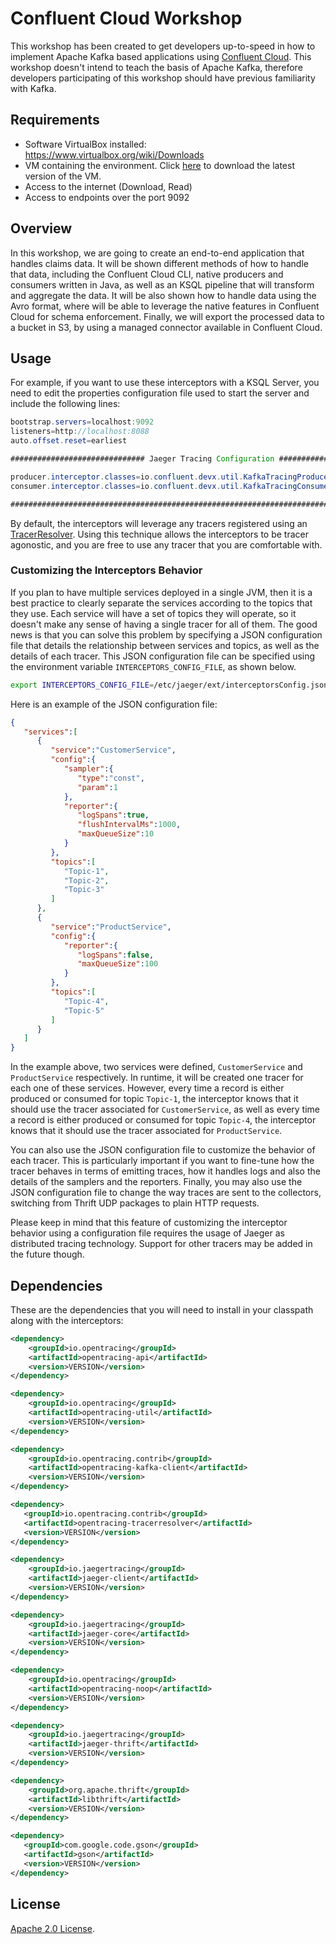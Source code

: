 # Confluent Cloud Workshop
This workshop has been created to get developers up-to-speed in how to implement Apache Kafka based applications using [Confluent Cloud](https://www.confluent.io/confluent-cloud). This workshop doesn't intend to teach the basis of Apache Kafka, therefore developers participating of this workshop should have previous familiarity with Kafka.

## Requirements

- Software VirtualBox installed: https://www.virtualbox.org/wiki/Downloads
- VM containing the environment. Click [here](https://riferrei-sharing.s3-accelerate.amazonaws.com/confluent-workshop.zip) to download the latest version of the VM.
- Access to the internet (Download, Read)
- Access to endpoints over the port 9092

## Overview

In this workshop, we are going to create an end-to-end application that handles claims data. It will be shown different methods of how to handle that data, including the Confluent Cloud CLI, native producers and consumers written in Java, as well as an KSQL pipeline that will transform and aggregate the data. It will be also shown how to handle data using the Avro format, where will be able to leverage the native features in Confluent Cloud for schema enforcement. Finally, we will export the processed data to a bucket in S3, by using a managed connector available in Confluent Cloud.

## Usage

For example, if you want to use these interceptors with a KSQL Server, you need to edit the properties configuration file used to start the server and include the following lines:

```java
bootstrap.servers=localhost:9092
listeners=http://localhost:8088
auto.offset.reset=earliest

############################## Jaeger Tracing Configuration ################################

producer.interceptor.classes=io.confluent.devx.util.KafkaTracingProducerInterceptor
consumer.interceptor.classes=io.confluent.devx.util.KafkaTracingConsumerInterceptor

############################################################################################
```

By default, the interceptors will leverage any tracers registered using an [TracerResolver](https://github.com/opentracing-contrib/java-tracerresolver). Using this technique allows the interceptors to be tracer agonostic, and you are free to use any tracer that you are comfortable with.

### Customizing the Interceptors Behavior

If you plan to have multiple services deployed in a single JVM, then it is a best practice to clearly separate the services according to the topics that they use. Each service will have a set of topics they will operate, so it doesn't make any sense of having a single tracer for all of them. The good news is that you can solve this problem by specifying a JSON configuration file that details the relationship between services and topics, as well as the details of each tracer. This JSON configuration file can be specified using the environment variable `INTERCEPTORS_CONFIG_FILE`, as shown below.

```bash
export INTERCEPTORS_CONFIG_FILE=/etc/jaeger/ext/interceptorsConfig.json
```

Here is an example of the JSON configuration file:

```json
{
   "services":[
      {
         "service":"CustomerService",
         "config":{
            "sampler":{
               "type":"const",
               "param":1
            },
            "reporter":{
               "logSpans":true,
               "flushIntervalMs":1000,
               "maxQueueSize":10
            }
         },
         "topics":[
            "Topic-1",
            "Topic-2",
            "Topic-3"
         ]
      },
      {
         "service":"ProductService",
         "config":{
            "reporter":{
               "logSpans":false,
               "maxQueueSize":100
            }
         },
         "topics":[
            "Topic-4",
            "Topic-5"
         ]
      }
   ]
}
```
In the example above, two services were defined, `CustomerService` and `ProductService` respectively. In runtime, it will be created one tracer for each one of these services. However, every time a record is either produced or consumed for topic `Topic-1`, the interceptor knows that it should use the tracer associated for `CustomerService`, as well as every time a record is either produced or consumed for topic `Topic-4`, the interceptor knows that it should use the tracer associated for `ProductService`.

You can also use the JSON configuration file to customize the behavior of each tracer. This is particularly important if you want to fine-tune how the tracer behaves in terms of emitting traces, how it handles logs and also the details of the samplers and the reporters. Finally, you may also use the JSON configuration file to change the way traces are sent to the collectors, switching from Thrift UDP packages to plain HTTP requests.

Please keep in mind that this feature of customizing the interceptor behavior using a configuration file requires the usage of Jaeger as distributed tracing technology. Support for other tracers may be added in the future though.

## Dependencies

These are the dependencies that you will need to install in your classpath along with the interceptors:

```xml
<dependency>
    <groupId>io.opentracing</groupId>
    <artifactId>opentracing-api</artifactId>
    <version>VERSION</version>
</dependency>

<dependency>
    <groupId>io.opentracing</groupId>
    <artifactId>opentracing-util</artifactId>
    <version>VERSION</version>
</dependency>

<dependency>
    <groupId>io.opentracing.contrib</groupId>
    <artifactId>opentracing-kafka-client</artifactId>
    <version>VERSION</version>
</dependency>

<dependency>
   <groupId>io.opentracing.contrib</groupId>
   <artifactId>opentracing-tracerresolver</artifactId>
   <version>VERSION</version>
</dependency>

<dependency>
    <groupId>io.jaegertracing</groupId>
    <artifactId>jaeger-client</artifactId>
    <version>VERSION</version>
</dependency>

<dependency>
    <groupId>io.jaegertracing</groupId>
    <artifactId>jaeger-core</artifactId>
    <version>VERSION</version>
</dependency>

<dependency>
    <groupId>io.opentracing</groupId>
    <artifactId>opentracing-noop</artifactId>
    <version>VERSION</version>
</dependency>

<dependency>
    <groupId>io.jaegertracing</groupId>
    <artifactId>jaeger-thrift</artifactId>
    <version>VERSION</version>
</dependency>

<dependency>
    <groupId>org.apache.thrift</groupId>
    <artifactId>libthrift</artifactId>
    <version>VERSION</version>
</dependency>

<dependency>
   <groupId>com.google.code.gson</groupId>
   <artifactId>gson</artifactId>
   <version>VERSION</version>
</dependency>
```

## License

[Apache 2.0 License](./LICENSE).
